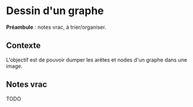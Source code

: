# Dessin d'un graphe

**Préambule** : notes vrac, à trier/organiser.

## Contexte

L'objectif est de pouvoir dumper les arêtes et nodes d'un graphe dans une image.

## Notes vrac

TODO
